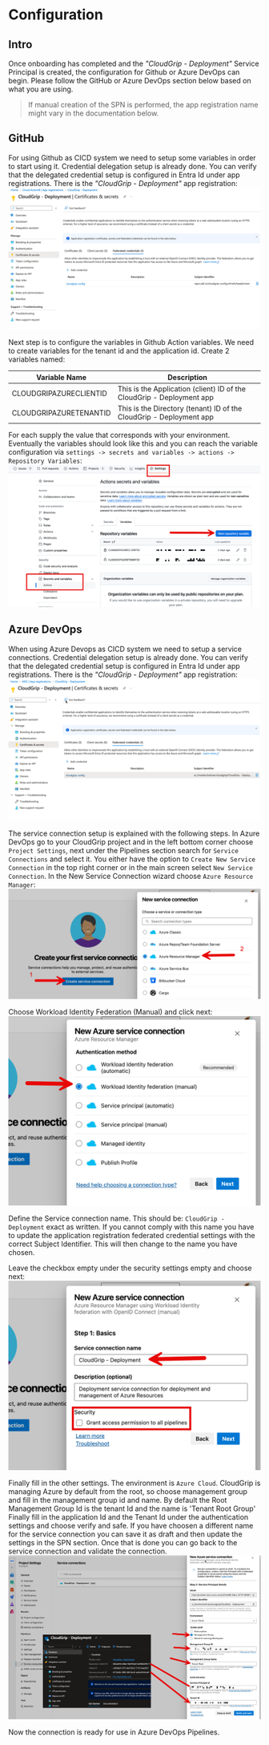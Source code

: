# Configuration

## Intro

Once onboarding has completed and the *"CloudGrip - Deployment"* Service Principal is created, the configuration for Github or Azure DevOps can begin. Please follow the GitHub or Azure DevOps section below based on what you are using.

> If manual creation of the SPN is performed, the app registration name might vary in the documentation below.

## GitHub

For using Github as CICD system we need to setup some variables in order to start using it. Credential delegation setup is already done. You can verify that the delegated credential setup is configured in Entra Id under app registrations. There is the *"CloudGrip - Deployment"* app registration:
![Deployment SPN Delegated Credentials](../assets/img/github-cloudgrip-deployment-spn.png)

Next step is to configure the variables in Github Action variables. We need to create variables for the tenant id and the application id. Create 2 variables named:

|Variable Name | Description|
|-|-|
|CLOUDGRIPAZURECLIENTID | This is the Application (client) ID of the CloudGrip - Deployment app|
|CLOUDGRIPAZURETENANTID | This is the Directory (tenant) ID of the CloudGrip - Deployment app|

For each supply the value that corresponds with your environment. Eventually the variables should look like this and you can reach the variable configuration via ```settings -> secrets and variables -> actions -> Repository Variables```:
![Variables overview](../assets/img/github-variables.png)

## Azure DevOps

When using Azure Devops as CICD system we need to setup a service connections. Credential delegation setup is already done. You can verify that the delegated credential setup is configured in Entra Id under app registrations. There is the *"CloudGrip - Deployment"* app registration:
![Deployment SPN Delegated Credentials](../assets/img/devops-cloudgrip-deployment-spn.png)

The service connection setup is explained with the following steps.
In Azure DevOps go to your CloudGrip project and in the left bottom corner choose ```Project Settings```, next under the Pipelines section search for ```Service Connections``` and select it. You either have the option to ```Create New Service Connection``` in the top right corner or in the main screen select ```New Service Connection```. In the New Service Connection wizard choose ```Azure Resource Manager```:
![Service Connection Creation](../assets/img/devops-sc-01.png)

Choose Workload Identity Federation (Manual) and click next:
![Manual Workload Identity Federation](../assets/img/devops-sc-02.png)

Define the Service connection name. This should be: ```CloudGrip - Deployment``` exact as written. If you cannot comply with this name you have to update the application registration federated credential settings with the correct Subject Identifier. This will then change to the name you have chosen.

Leave the checkbox empty under the security settings empty and choose next:
![Setup Basics](../assets/img/devops-sc-03.png)

Finally fill in the other settings. The environment is ```Azure Cloud```. CloudGrip is managing Azure by default from the root, so choose management group and fill in the management group id and name. By default the Root Management Group Id is the tenant Id and the name is 'Tenant Root Group' Finally fill in the application Id and the Tenant Id under the authentication settings and choose verify and safe. If you have choosen a different name for the service connection you can save it as draft and then update the settings in the SPN section. Once that is done you can go back to the service connection and validate the connection.
![Configure SPN settings](../assets/img/devops-sc-04.png)

Now the connection is ready for use in Azure DevOps Pipelines.
